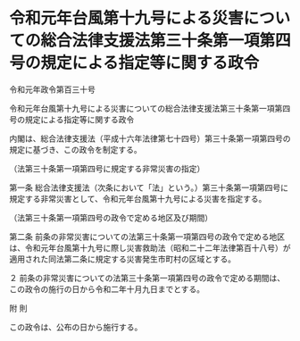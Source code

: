 # 令和元年台風第十九号による災害についての総合法律支援法第三十条第一項第四号の規定による指定等に関する政令

令和元年政令第百三十号

令和元年台風第十九号による災害についての総合法律支援法第三十条第一項第四号の規定による指定等に関する政令

内閣は、総合法律支援法（平成十六年法律第七十四号）第三十条第一項第四号の規定に基づき、この政令を制定する。

（法第三十条第一項第四号に規定する非常災害の指定）

第一条 総合法律支援法（次条において「法」という。）第三十条第一項第四号に規定する非常災害として、令和元年台風第十九号による災害を指定する。

（法第三十条第一項第四号の政令で定める地区及び期間）

第二条 前条の非常災害についての法第三十条第一項第四号の政令で定める地区は、令和元年台風第十九号に際し災害救助法（昭和二十二年法律第百十八号）が適用された同法第二条に規定する災害発生市町村の区域とする。

２ 前条の非常災害についての法第三十条第一項第四号の政令で定める期間は、この政令の施行の日から令和二年十月九日までとする。

附 則

この政令は、公布の日から施行する。
